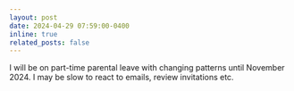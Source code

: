 ```yaml
---
layout: post
date: 2024-04-29 07:59:00-0400
inline: true
related_posts: false
---
```


I will be on part-time parental leave with changing patterns until November 2024. I may be slow to react to emails, review invitations etc.